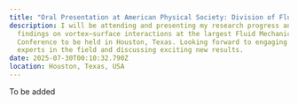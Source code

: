 ```yaml
---
title: "Oral Presentation at American Physical Society: Division of Fluid Dynamics "
description: I will be attending and presenting my research progress and
  findings on vortex–surface interactions at the largest Fluid Mechanics
  Conference to be held in Houston, Texas. Looking forward to engaging with
  experts in the field and discussing exciting new results.
date: 2025-07-30T00:10:32.790Z
location: Houston, Texas, USA
---
```

T﻿o be added